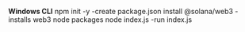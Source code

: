 **Windows CLI**
npm init -y
-create package.json
install @solana/web3
-installs web3 node packages
node index.js
-run index.js
